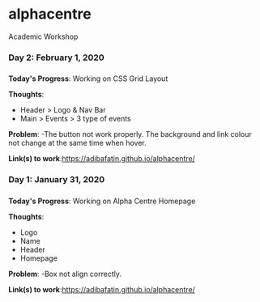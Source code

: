 # alphacentre
Academic Workshop 

### Day 2: February 1, 2020 
#####

**Today's Progress**: Working on CSS Grid Layout

**Thoughts**: 
- Header > Logo & Nav Bar
- Main > Events > 3 type of events

**Problem**: 
-The button not work properly. The background and link colour not change at the same time when hover.

**Link(s) to work**:https://adibafatin.github.io/alphacentre/

### Day 1: January 31, 2020 
#####

**Today's Progress**: Working on Alpha Centre Homepage

**Thoughts**: 
- Logo
- Name
- Header
- Homepage

**Problem**: 
-Box not align correctly.

**Link(s) to work**:https://adibafatin.github.io/alphacentre/


